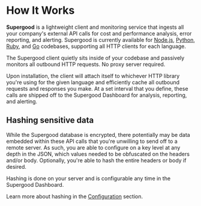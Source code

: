 # How It Works

**Supergood** is a lightweight client and monitoring service that ingests all your company's external API calls for cost and performance analysis, error reporting, and alerting. Supergood is currently available for [Node.js](installing-clients/node.js.md), [Python](installing-clients/python.md), [Ruby](integrate-with-clients/ruby/), and [Go](installing-clients/go-coming-soon.md) codebases, supporting all HTTP clients for each language.

The Supergood client quietly sits inside of your codebase and passively monitors all outbound HTTP requests. No proxy server required.

Upon installation, the client will attach itself to whichever HTTP library you're using for the given language and efficiently cache all outbound requests and responses you make. At a set interval that you define, these calls are shipped off to the Supergood Dashboard for analysis, reporting, and alerting.

## Hashing sensitive data

While the Supergood database is encrypted, there potentially may be data embedded within these API calls that you're unwilling to send off to a remote server. As such, you are able to configure on a key level at any depth in the JSON, which values needed to be obfuscated on the headers and/or body. Optionally, you're able to hash the entire headers or body if desired.

Hashing is done on your server and is configurable any time in the Supergood Dashboard.

Learn more about hashing in the [Configuration](broken-reference) section.
